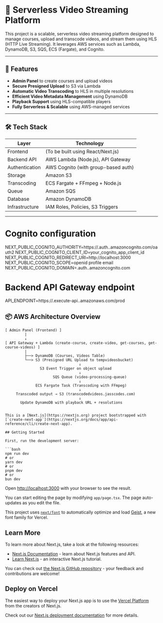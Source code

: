 # 🎥 Serverless Video Streaming Platform

This project is a scalable, serverless video streaming platform designed to manage courses, upload and transcode videos, and stream them using HLS (HTTP Live Streaming). It leverages AWS services such as Lambda, DynamoDB, S3, SQS, ECS (Fargate), and Cognito.

---

## 🚀 Features

- **Admin Panel** to create courses and upload videos
- **Secure Presigned Upload** to S3 via Lambda
- **Automatic Video Transcoding** to HLS in multiple resolutions
- **Efficient Video Metadata Management** using DynamoDB
- **Playback Support** using HLS-compatible players
- **Fully Serverless & Scalable** using AWS-managed services

---

## 🛠️ Tech Stack

| Layer        | Technology                           |
|--------------|---------------------------------------|
| Frontend     | (To be built using React/Next.js)     |
| Backend API  | AWS Lambda (Node.js), API Gateway     |
| Authentication | AWS Cognito (with group-based auth) |
| Storage      | Amazon S3                             |
| Transcoding  | ECS Fargate + FFmpeg + Node.js        |
| Queue        | Amazon SQS                            |
| Database     | Amazon DynamoDB                       |
| Infrastructure | IAM Roles, Policies, S3 Triggers    |

---

# Cognito configuration
NEXT_PUBLIC_COGNITO_AUTHORITY=https://<your-cognito-domain>.auth.<region>.amazoncognito.com/oauth2
NEXT_PUBLIC_COGNITO_CLIENT_ID=your_cognito_app_client_id
NEXT_PUBLIC_COGNITO_REDIRECT_URI=http://localhost:3000
NEXT_PUBLIC_COGNITO_SCOPE=openid profile email
NEXT_PUBLIC_COGNITO_DOMAIN=<your-cognito-domain>.auth.<region>.amazoncognito.com

# Backend API Gateway endpoint
API_ENDPOINT=https://<your-api-id>.execute-api.<region>.amazonaws.com/prod

## 📦 AWS Architecture Overview

```plaintext
[ Admin Panel (Frontend) ]
         |
         ↓
[ API Gateway + Lambda (create-course, create-video, get-courses, get-course-videos) ]
         |
         ├──> DynamoDB (Courses, Videos Table)
         └──> S3 (Presigned URL Upload to tempvideosbucket)
                                  ↓
                S3 Event Trigger on object upload
                                  ↓
                      SQS Queue (video-processing-queue)
                                  ↓
              ECS Fargate Task (Transcoding with FFmpeg)
                                  ↓
     Transcoded output → S3 (transcodedvideos.jasscodes.com)
                                  ↓
       Update DynamoDB with playback URL + resolutions


This is a [Next.js](https://nextjs.org) project bootstrapped with [`create-next-app`](https://nextjs.org/docs/app/api-reference/cli/create-next-app).

## Getting Started

First, run the development server:

```bash
npm run dev
# or
yarn dev
# or
pnpm dev
# or
bun dev
```

Open [http://localhost:3000](http://localhost:3000) with your browser to see the result.

You can start editing the page by modifying `app/page.tsx`. The page auto-updates as you edit the file.

This project uses [`next/font`](https://nextjs.org/docs/app/building-your-application/optimizing/fonts) to automatically optimize and load [Geist](https://vercel.com/font), a new font family for Vercel.

## Learn More

To learn more about Next.js, take a look at the following resources:

- [Next.js Documentation](https://nextjs.org/docs) - learn about Next.js features and API.
- [Learn Next.js](https://nextjs.org/learn) - an interactive Next.js tutorial.

You can check out [the Next.js GitHub repository](https://github.com/vercel/next.js) - your feedback and contributions are welcome!

## Deploy on Vercel

The easiest way to deploy your Next.js app is to use the [Vercel Platform](https://vercel.com/new?utm_medium=default-template&filter=next.js&utm_source=create-next-app&utm_campaign=create-next-app-readme) from the creators of Next.js.

Check out our [Next.js deployment documentation](https://nextjs.org/docs/app/building-your-application/deploying) for more details.
